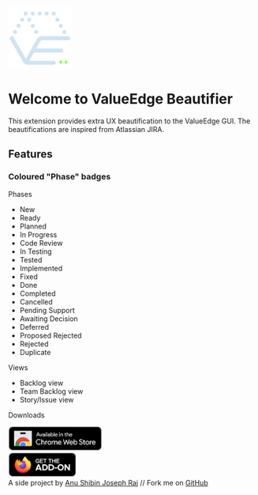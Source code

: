 <!DOCTYPE html>
<html>
	<head>
		<link
			href="https://cdn.jsdelivr.net/npm/bootstrap@5.3.3/dist/css/bootstrap.min.css"
			rel="stylesheet"
			integrity="sha384-QWTKZyjpPEjISv5WaRU9OFeRpok6YctnYmDr5pNlyT2bRjXh0JMhjY6hW+ALEwIH"
			crossorigin="anonymous"
		/>
	</head>
	<body>
		<div>
			<div class="row">
				<div class="col">
					<img src="https://raw.githubusercontent.com/anushibin007/valueedge-beautifier/master/src/icons/icon128.png" />
					<h1>Welcome to ValueEdge Beautifier</h1>
				</div>
			</div>
			<div class="row">
				<div class="col">
					<p>
						This extension provides extra UX beautification to the ValueEdge GUI. The
						beautifications are inspired from Atlassian JIRA.
					</p>
				</div>
			</div>
			<div class="row">
				<div class="col">
					<h2>Features</h2>
					<h3>Coloured "Phase" badges</h3>
					<p>Phases</p>
					<ul>
						<li><span class="badge text-bg-secondary">New</span></li>
						<li><span class="badge text-bg-primary">Ready</span></li>
						<li><span class="badge text-bg-primary">Planned</span></li>
						<li><span class="badge text-bg-warning">In Progress</span></li>
						<li><span class="badge text-bg-warning">Code Review</span></li>
						<li><span class="badge text-bg-warning">In Testing</span></li>
						<li><span class="badge text-bg-info">Tested</span></li>
						<li><span class="badge text-bg-info">Implemented</span></li>
						<li><span class="badge text-bg-info">Fixed</span></li>
						<li><span class="badge text-bg-success">Done</span></li>
						<li><span class="badge text-bg-success">Completed</span></li>
						<li><span class="badge text-bg-danger">Cancelled</span></li>
						<li><span class="badge text-bg-danger">Pending Support</span></li>
						<li><span class="badge text-bg-danger">Awaiting Decision</span></li>
						<li><span class="badge text-bg-danger">Deferred</span></li>
						<li><span class="badge text-bg-danger">Proposed Rejected</span></li>
						<li><span class="badge text-bg-danger">Rejected</span></li>
						<li><span class="badge text-bg-danger">Duplicate</span></li>
					</ul>
					<p>Views</p>
					<ul>
						<li>Backlog view</li>
						<li>Team Backlog view</li>
						<li>Story/Issue view</li>
					</ul>
				</div>
			</div>
			<div class="row">
				<div class="col-12">
					<p class="fs-2">Downloads</p>
				</div>
				<div class="col-12">
					<a
						href="https://chromewebstore.google.com/detail/valueedge-beautifier/adoaldplellihmglmfilbblkjbfobnic"
					>
						<img
							src="https://raw.githubusercontent.com/anushibin007/valueedge-beautifier/master/src/icons/download-chrome-extension.png"
							style="height: 50px"
						/>
					</a>
				</div>
				<div class="col-12">
					<a href="https://addons.mozilla.org/en-US/firefox/addon/valueedge-beautifier/">
						<img
							src="https://raw.githubusercontent.com/anushibin007/valueedge-beautifier/master/src/icons/download-firefox-extension.png"
							style="height: 50px"
						/>
					</a>
				</div>
			</div>
			<div class="row">
				<div class="col">
					A side project by
					<a href="https://www.linkedin.com/in/anushibinj/" target="_blank"
						>Anu Shibin Joseph Raj</a
					>
					// Fork me on
					<a href="https://github.com/anushibin007/valueedge-beautifier" target="_blank"
						>GitHub</a
					>
				</div>
			</div>
		</div>
	</body>
</html>
